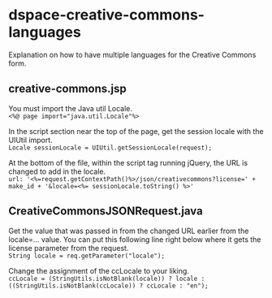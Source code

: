 # dspace-creative-commons-languages
Explanation on how to have multiple languages for the Creative Commons form.

## creative-commons.jsp
You must import the Java util Locale.  
`<%@ page import="java.util.Locale"%>`

In the script section near the top of the page, get the session locale with the UIUtil import.  
`Locale sessionLocale = UIUtil.getSessionLocale(request);`

At the bottom of the file, within the script tag running jQuery, the URL is changed to add in the locale.  
`url: '<%=request.getContextPath()%>/json/creativecommons?license=' + make_id + '&locale=<%= sessionLocale.toString() %>'`

## CreativeCommonsJSONRequest.java
Get the value that was passed in from the changed URL earlier from the locale=... value. You can put this following line right below where it gets the license parameter from the request.  
`String locale = req.getParameter("locale");`

Change the assignment of the ccLocale to your liking.  
`ccLocale = (StringUtils.isNotBlank(locale)) ? locale : ((StringUtils.isNotBlank(ccLocale)) ? ccLocale : "en");`
